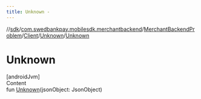 ```yaml
---
title: Unknown -
---
```

//[sdk](../../../../../index)/[com.swedbankpay.mobilesdk.merchantbackend](../../../index)/[MerchantBackendProblem](../../index)/[Client](../index)/[Unknown](index)/[Unknown](-unknown)



# Unknown  
[androidJvm]  
Content  
fun [Unknown](-unknown)(jsonObject: JsonObject)  



